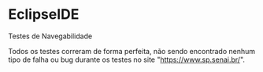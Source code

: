 # EclipseIDE
Testes de Navegabilidade

Todos os testes correram de forma perfeita, não sendo encontrado nenhum tipo de falha ou bug durante os testes no site "https://www.sp.senai.br/".
